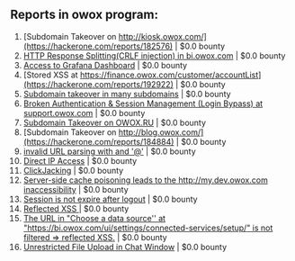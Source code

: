 ## Reports in owox program:
1. [Subdomain Takeover on http://kiosk.owox.com/](https://hackerone.com/reports/182576) | $0.0 bounty
2. [HTTP Response Splitting(CRLF injection) in bi.owox.com](https://hackerone.com/reports/171473) | $0.0 bounty
3. [Access to Grafana Dashboard](https://hackerone.com/reports/186586) | $0.0 bounty
4. [Stored XSS at https://finance.owox.com/customer/accountList](https://hackerone.com/reports/192922) | $0.0 bounty
5. [Subdomain takeover in many subdomains](https://hackerone.com/reports/205949) | $0.0 bounty
6. [Broken Authentication & Session Management (Login Bypass) at support.owox.com](https://hackerone.com/reports/222082) | $0.0 bounty
7. [Subdomain Takeover on OWOX.RU](https://hackerone.com/reports/186393) | $0.0 bounty
8. [Subdomain Takeover on  http://blog.owox.com/](https://hackerone.com/reports/184884) | $0.0 bounty
9. [invalid URL parsing with and '@'](https://hackerone.com/reports/184881) | $0.0 bounty
10. [Direct IP Access](https://hackerone.com/reports/183318) | $0.0 bounty
11. [ClickJacking](https://hackerone.com/reports/183127) | $0.0 bounty
12. [Server-side cache poisoning leads to the http://my.dev.owox.com inaccessibility](https://hackerone.com/reports/291012) | $0.0 bounty
13. [Session is not expire after logout](https://hackerone.com/reports/709378) | $0.0 bounty
14. [Reflected XSS ](https://hackerone.com/reports/732987) | $0.0 bounty
15. [The URL in "Choose a data source'' at "https://bi.owox.com/ui/settings/connected-services/setup/" is not filtered => reflected XSS.](https://hackerone.com/reports/733051) | $0.0 bounty
16. [Unrestricted File Upload in Chat Window](https://hackerone.com/reports/925513) | $0.0 bounty